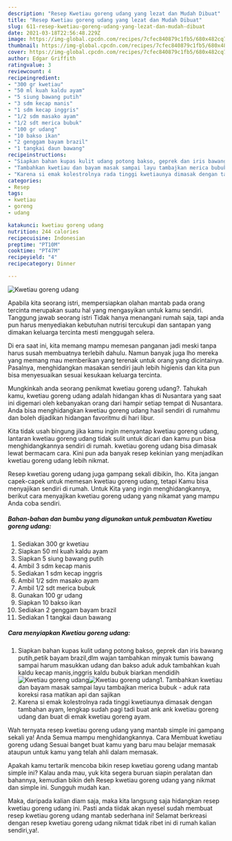 ```yaml
---
description: "Resep Kwetiau goreng udang yang lezat dan Mudah Dibuat"
title: "Resep Kwetiau goreng udang yang lezat dan Mudah Dibuat"
slug: 611-resep-kwetiau-goreng-udang-yang-lezat-dan-mudah-dibuat
date: 2021-03-18T22:56:48.229Z
image: https://img-global.cpcdn.com/recipes/7cfec840879c1fb5/680x482cq70/kwetiau-goreng-udang-foto-resep-utama.jpg
thumbnail: https://img-global.cpcdn.com/recipes/7cfec840879c1fb5/680x482cq70/kwetiau-goreng-udang-foto-resep-utama.jpg
cover: https://img-global.cpcdn.com/recipes/7cfec840879c1fb5/680x482cq70/kwetiau-goreng-udang-foto-resep-utama.jpg
author: Edgar Griffith
ratingvalue: 3
reviewcount: 4
recipeingredient:
- "300 gr kwetiau"
- "50 ml kuah kaldu ayam"
- "5 siung bawang putih"
- "3 sdm kecap manis"
- "1 sdm kecap inggris"
- "1/2 sdm masako ayam"
- "1/2 sdt merica bubuk"
- "100 gr udang"
- "10 bakso ikan"
- "2 genggam bayam brazil"
- "1 tangkai daun bawang"
recipeinstructions:
- "Siapkan bahan kupas kulit udang potong bakso, geprek dan iris bawang putih,petik bayam brazil,dlm wajan tambahkan minyak tumis bawang sampai harum masukkan udang dan bakso aduk aduk tambahkan kuah kaldu kecap manis,inggris kaldu bubuk biarkan mendidih"
- "Tambahkan kwetiau dan bayam masak sampai layu tambajkan merica bubuk aduk rata koreksi rasa matikan api dan sajikan"
- "Karena si emak kolestrolnya rada tinggi kwetiaunya dimasak dengan tambahan ayam, lengkap sudah pagi tadi buat ank ank kwetiau goreng udang dan buat di emak kwetiau goreng ayam."
categories:
- Resep
tags:
- kwetiau
- goreng
- udang

katakunci: kwetiau goreng udang 
nutrition: 244 calories
recipecuisine: Indonesian
preptime: "PT10M"
cooktime: "PT47M"
recipeyield: "4"
recipecategory: Dinner

---
```



![Kwetiau goreng udang](https://img-global.cpcdn.com/recipes/7cfec840879c1fb5/680x482cq70/kwetiau-goreng-udang-foto-resep-utama.jpg)

Apabila kita seorang istri, mempersiapkan olahan mantab pada orang tercinta merupakan suatu hal yang mengasyikan untuk kamu sendiri. Tanggung jawab seorang istri Tidak hanya menangani rumah saja, tapi anda pun harus menyediakan kebutuhan nutrisi tercukupi dan santapan yang dimakan keluarga tercinta mesti menggugah selera.

Di era  saat ini, kita memang mampu memesan panganan jadi meski tanpa harus susah membuatnya terlebih dahulu. Namun banyak juga lho mereka yang memang mau memberikan yang terenak untuk orang yang dicintainya. Pasalnya, menghidangkan masakan sendiri jauh lebih higienis dan kita pun bisa menyesuaikan sesuai kesukaan keluarga tercinta. 



Mungkinkah anda seorang penikmat kwetiau goreng udang?. Tahukah kamu, kwetiau goreng udang adalah hidangan khas di Nusantara yang saat ini digemari oleh kebanyakan orang dari hampir setiap tempat di Nusantara. Anda bisa menghidangkan kwetiau goreng udang hasil sendiri di rumahmu dan boleh dijadikan hidangan favoritmu di hari libur.

Kita tidak usah bingung jika kamu ingin menyantap kwetiau goreng udang, lantaran kwetiau goreng udang tidak sulit untuk dicari dan kamu pun bisa menghidangkannya sendiri di rumah. kwetiau goreng udang bisa dimasak lewat bermacam cara. Kini pun ada banyak resep kekinian yang menjadikan kwetiau goreng udang lebih nikmat.

Resep kwetiau goreng udang juga gampang sekali dibikin, lho. Kita jangan capek-capek untuk memesan kwetiau goreng udang, tetapi Kamu bisa menyajikan sendiri di rumah. Untuk Kita yang ingin menghidangkannya, berikut cara menyajikan kwetiau goreng udang yang nikamat yang mampu Anda coba sendiri.

<!--inarticleads1-->

##### Bahan-bahan dan bumbu yang digunakan untuk pembuatan Kwetiau goreng udang:

1. Sediakan 300 gr kwetiau
1. Siapkan 50 ml kuah kaldu ayam
1. Siapkan 5 siung bawang putih
1. Ambil 3 sdm kecap manis
1. Sediakan 1 sdm kecap inggris
1. Ambil 1/2 sdm masako ayam
1. Ambil 1/2 sdt merica bubuk
1. Gunakan 100 gr udang
1. Siapkan 10 bakso ikan
1. Sediakan 2 genggam bayam brazil
1. Sediakan 1 tangkai daun bawang




<!--inarticleads2-->

##### Cara menyiapkan Kwetiau goreng udang:

1. Siapkan bahan kupas kulit udang potong bakso, geprek dan iris bawang putih,petik bayam brazil,dlm wajan tambahkan minyak tumis bawang sampai harum masukkan udang dan bakso aduk aduk tambahkan kuah kaldu kecap manis,inggris kaldu bubuk biarkan mendidih
<img src="https://img-global.cpcdn.com/steps/785ff589a8fbcc9e/160x128cq70/kwetiau-goreng-udang-langkah-memasak-1-foto.jpg" alt="Kwetiau goreng udang"><img src="https://img-global.cpcdn.com/steps/5d4e906b32871394/160x128cq70/kwetiau-goreng-udang-langkah-memasak-1-foto.jpg" alt="Kwetiau goreng udang">1. Tambahkan kwetiau dan bayam masak sampai layu tambajkan merica bubuk - aduk rata koreksi rasa matikan api dan sajikan
1. Karena si emak kolestrolnya rada tinggi kwetiaunya dimasak dengan tambahan ayam, lengkap sudah pagi tadi buat ank ank kwetiau goreng udang dan buat di emak kwetiau goreng ayam.




Wah ternyata resep kwetiau goreng udang yang mantab simple ini gampang sekali ya! Anda Semua mampu menghidangkannya. Cara Membuat kwetiau goreng udang Sesuai banget buat kamu yang baru mau belajar memasak ataupun untuk kamu yang telah ahli dalam memasak.

Apakah kamu tertarik mencoba bikin resep kwetiau goreng udang mantab simple ini? Kalau anda mau, yuk kita segera buruan siapin peralatan dan bahannya, kemudian bikin deh Resep kwetiau goreng udang yang nikmat dan simple ini. Sungguh mudah kan. 

Maka, daripada kalian diam saja, maka kita langsung saja hidangkan resep kwetiau goreng udang ini. Pasti anda tiidak akan nyesel sudah membuat resep kwetiau goreng udang mantab sederhana ini! Selamat berkreasi dengan resep kwetiau goreng udang nikmat tidak ribet ini di rumah kalian sendiri,ya!.

